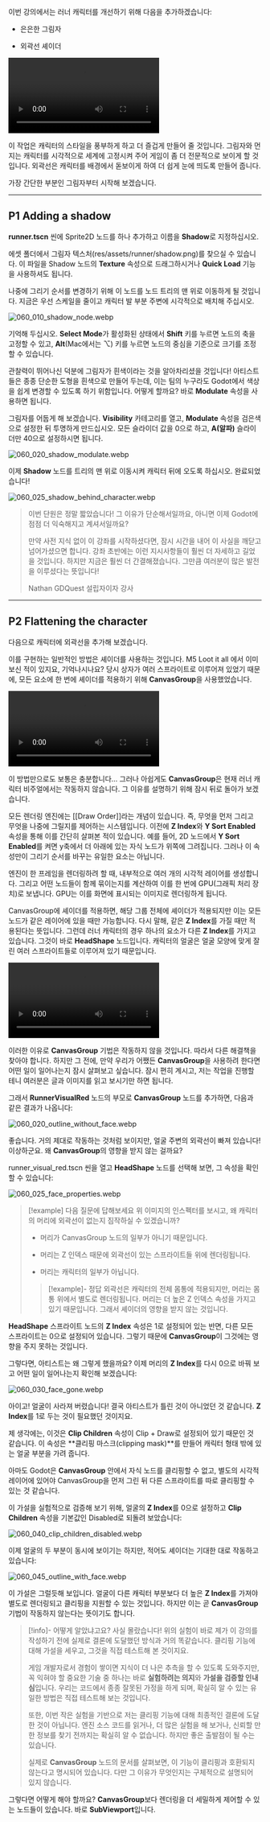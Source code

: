 이번 강의에서는 러너 캐릭터를 개선하기 위해 다음을 추가하겠습니다:

- 은은한 그림자
    
- 외곽선 셰이더

![060_000_intro.mp4](videos/060_000_intro.mp4)

이 작업은 캐릭터의 스타일을 풍부하게 하고 더 즐겁게 만들어 줄 것입니다.
그림자와 먼지는 캐릭터를 시각적으로 세계에 고정시켜 주어 게임이 좀 더 전문적으로 보이게 할 것입니다.
외곽선은 캐릭터를 배경에서 돋보이게 하여 더 쉽게 눈에 띄도록 만들어 줍니다.

가장 간단한 부분인 그림자부터 시작해 보겠습니다.

--- 

## P1 Adding a shadow

**runner.tscn** 씬에 Sprite2D 노드를 하나 추가하고 이름을 **Shadow**로 지정하십시오.

에셋 폴더에서 그림자 텍스처(res/assets/runner/shadow.png)를 찾으실 수 있습니다.
이 파일을 Shadow 노드의 **Texture** 속성으로 드래그하시거나 **Quick Load** 기능을 사용하셔도 됩니다.

나중에 그리기 순서를 변경하기 위해 이 노드를 노드 트리의 맨 위로 이동하게 될 것입니다. 
지금은 우선 스케일을 줄이고 캐릭터 발 부분 주변에 시각적으로 배치해 주십시오.

![060_010_shadow_node.webp](images/060_010_shadow_node.webp)

기억해 두십시오. **Select Mode**가 활성화된 상태에서 **Shift** 키를 누르면 노드의 축을 고정할 수 있고,
**Alt**(Mac에서는 ⌥) 키를 누르면 노드의 중심을 기준으로 크기를 조정할 수 있습니다.

관찰력이 뛰어나신 덕분에 그림자가 흰색이라는 것을 알아차리셨을 것입니다! 아티스트들은 종종 단순한 도형을 흰색으로 만들어 두는데,
이는 팀의 누구라도 Godot에서 색상을 쉽게 변경할 수 있도록 하기 위함입니다. 어떻게 할까요?
바로 **Modulate** 속성을 사용하면 됩니다.

그림자를 어둡게 해 보겠습니다. **Visibility** 카테고리를 열고,
**Modulate** 속성을 검은색으로 설정한 뒤 투명하게 만드십시오. 모든 슬라이더 값을 0으로 하고,
**A(알파)** 슬라이더만 40으로 설정하시면 됩니다.

![060_020_shadow_modulate.webp](images/060_020_shadow_modulate.webp)

이제 **Shadow** 노드를 트리의 맨 위로 이동시켜 캐릭터 뒤에 오도록 하십시오. 완료되었습니다!

![060_025_shadow_behind_character.webp](images/060_025_shadow_behind_character.webp)


>이번 단원은 정말 짧았습니다! 그 이유가 단순해서일까요, 아니면 이제 Godot에 점점 더 익숙해지고 계셔서일까요?
> 
>만약 사전 지식 없이 이 강좌를 시작하셨다면, 잠시 시간을 내어 이 사실을 깨닫고 넘어가셨으면 합니다. 강좌 초반에는 이런 지시사항들이 훨씬 더 자세하고 길었을 것입니다. 하지만 지금은 훨씬 더 간결해졌습니다. 그만큼 여러분이 많은 발전을 이루셨다는 뜻입니다!
>
> Nathan
> GDQuest 설립자이자 강사

---

## P2 Flattening the character

다음으로 캐릭터에 외곽선을 추가해 보겠습니다.

이를 구현하는 일반적인 방법은 셰이더를 사용하는 것입니다. M5 Loot it all 에서 이미 보신 적이 있지요, 
기억나시나요? 당시 상자가 여러 스프라이트로 이루어져 있었기 때문에, 모든 요소에 한 번에 셰이더를 적용하기 위해 **CanvasGroup**을 사용했었습니다.

![030_chest_hover_230_chest_hover_tween_exited 2.mp4](videos/030_chest_hover_230_chest_hover_tween_exited%202.mp4)

이 방법만으로도 보통은 충분합니다… 그러나 아쉽게도 **CanvasGroup**은 현재 러너 캐릭터 비주얼에서는 작동하지 않습니다.
그 이유를 설명하기 위해 잠시 뒤로 돌아가 보겠습니다.

모든 렌더링 엔진에는 [[Draw Order]]라는 개념이 있습니다. 즉, 무엇을 먼저 그리고 무엇을 나중에 그릴지를 제어하는 시스템입니다.
이전에 **Z Index**와 **Y Sort Enabled** 속성을 통해 이를 간단히 살펴본 적이 있습니다.
예를 들어, 2D 노드에서 **Y Sort Enabled**를 켜면 y축에서 더 아래에 있는 자식 노드가 위쪽에 그려집니다.
그러나 이 속성만이 그리기 순서를 바꾸는 유일한 요소는 아닙니다.

엔진이 한 프레임을 렌더링하려 할 때, 내부적으로 여러 개의 시각적 레이어를 생성합니다.
그리고 어떤 노드들이 함께 묶이는지를 계산하여 이를 한 번에 GPU(그래픽 처리 장치)로 보냅니다.
GPU는 이를 화면에 표시되는 이미지로 렌더링하게 됩니다.

CanvasGroup에 셰이더를 적용하면, 해당 그룹 전체에 셰이더가 적용되지만 이는 모든 노드가 같은 레이어에 있을 때만 가능합니다.
다시 말해, 같은 **Z Index**를 가질 때만 적용된다는 뜻입니다. 그런데 러너 캐릭터의 경우 하나의 요소가 다른 **Z Index**를 가지고 있습니다.
그것이 바로 **HeadShape** 노드입니다. 캐릭터의 얼굴은 얼굴 모양에 맞게 잘린 여러 스프라이트들로 이루어져 있기 때문입니다.

![050_020_runner_visual_explained 1.mp4](videos/050_020_runner_visual_explained%201.mp4)

이러한 이유로 **CanvasGroup** 기법은 작동하지 않을 것입니다. 따라서 다른 해결책을 찾아야 합니다.
하지만 그 전에, 만약 우리가 어쨌든 **CanvasGroup**을 사용하려 한다면 어떤 일이 일어나는지 잠시 살펴보고 싶습니다.
잠시 편히 계시고, 저는 작업을 진행할 테니 여러분은 글과 이미지를 읽고 보시기만 하면 됩니다.

그래서 **RunnerVisualRed** 노드의 부모로 **CanvasGroup** 노드를 추가하면, 다음과 같은 결과가 나옵니다:

![060_020_outline_without_face.webp](images/060_020_outline_without_face.webp)

좋습니다. 거의 제대로 작동하는 것처럼 보이지만, 얼굴 주변의 외곽선이 빠져 있습니다! 이상하군요. 왜 **CanvasGroup**의 영향을 받지 않는 걸까요?

runner_visual_red.tscn 씬을 열고 **HeadShape** 노드를 선택해 보면, 그 속성을 확인할 수 있습니다:

![060_025_face_properties.webp](images/060_025_face_properties.webp)

> [!example] 다음 질문에 답해보세요
> 위 이미지의 인스펙터를 보시고, 왜 캐릭터의 머리에 외곽선이 없는지 짐작하실 수 있겠습니까?
> 
> - 머리가 CanvasGroup 노드의 일부가 아니기 때문입니다.
> 
> - 머리는 Z 인덱스 때문에 외곽선이 있는 스프라이트들 위에 렌더링됩니다.
> 
> - 머리는 캐릭터의 일부가 아닙니다.
> 
> > [!example]- 정답
> > 외곽선은 캐릭터의 전체 몸통에 적용되지만, 머리는 몸통 위에서 별도로 렌더링됩니다. 머리는 더 높은 Z 인덱스 속성을 가지고 있기 때문입니다. 그래서 셰이더의 영향을 받지 않는 것입니다.

**HeadShape** 스프라이트 노드의 **Z Index** 속성은 1로 설정되어 있는 반면, 다른 모든 스프라이트는 0으로 설정되어 있습니다.
그렇기 때문에 **CanvasGroup**이 그것에는 영향을 주지 못하는 것입니다.

그렇다면, 아티스트는 왜 그렇게 했을까요? 이제 머리의 **Z Index**를 다시 0으로 바꿔 보고 어떤 일이 일어나는지 확인해 보겠습니다:

![060_030_face_gone.webp](images/060_030_face_gone.webp)

아이고! 얼굴이 사라져 버렸습니다! 결국 아티스트가 틀린 것이 아니었던 것 같습니다. **Z Index**를 1로 두는 것이 필요했던 것이지요.

제 생각에는, 이것은 **Clip Children** 속성이 Clip + Draw로 설정되어 있기 때문인 것 같습니다.
이 속성은 **클리핑 마스크(clipping mask)**를 만들어 캐릭터 형태 밖에 있는 얼굴 부분을 가려 줍니다.

아마도 Godot은 **CanvasGroup** 안에서 자식 노드를 클리핑할 수 없고,
별도의 시각적 레이어에 있어야 CanvasGroup을 먼저 그린 뒤 다른 스프라이트를 따로 클리핑할 수 있는 것 같습니다.

이 가설을 실험적으로 검증해 보기 위해, 얼굴의 **Z Index**를 0으로 설정하고 **Clip Children** 속성을 기본값인 Disabled로 되돌려 보았습니다:

![060_040_clip_children_disabled.webp](images/060_040_clip_children_disabled.webp)

이제 얼굴의 두 부분이 동시에 보이기는 하지만, 적어도 셰이더는 기대한 대로 작동하고 있습니다:

![060_045_outline_with_face.webp](images/060_045_outline_with_face.webp)

이 가설은 그럴듯해 보입니다. 얼굴이 다른 캐릭터 부분보다 더 높은 **Z Index**를 가져야 별도로 렌더링되고 클리핑을 지원할 수 있는 것입니다.
하지만 이는 곧 **CanvasGroup** 기법이 작동하지 않는다는 뜻이기도 합니다.

> [!info]- 어떻게 알았냐고요?
> 사실 몰랐습니다! 위의 실험이 바로 제가 이 강의를 작성하기 전에 실제로 결론에 도달했던 방식과 거의 똑같습니다. 클리핑 기능에 대해 가설을 세우고, 그것을 직접 테스트해 본 것이지요.
> 
> 게임 개발자로서 경험이 쌓이면 지식이 더 나은 추측을 할 수 있도록 도와주지만, 꼭 익혀야 할 중요한 기술 중 하나는 바로 **실험하려는 의지**와 **가설을 검증할 인내심**입니다. 우리는 코드에서 종종 잘못된 가정을 하게 되며, 확실히 알 수 있는 유일한 방법은 직접 테스트해 보는 것입니다.
> 
> 또한, 이번 작은 실험을 기반으로 저는 클리핑 기능에 대해 최종적인 결론에 도달한 것이 아닙니다. 엔진 소스 코드를 읽거나, 더 많은 실험을 해 보거나, 신뢰할 만한 정보를 찾기 전까지는 확실히 알 수 없습니다. 하지만 좋은 출발점이 될 수는 있습니다.
> 
> 실제로 **CanvasGroup** 노드의 문서를 살펴보면, 이 기능이 클리핑과 호환되지 않는다고 명시되어 있습니다. 다만 그 이유가 무엇인지는 구체적으로 설명되어 있지 않습니다.

그렇다면 어떻게 해야 할까요? **CanvasGroup**보다 렌더링을 더 세밀하게 제어할 수 있는 노드들이 있습니다.
바로 **SubViewport**입니다.



